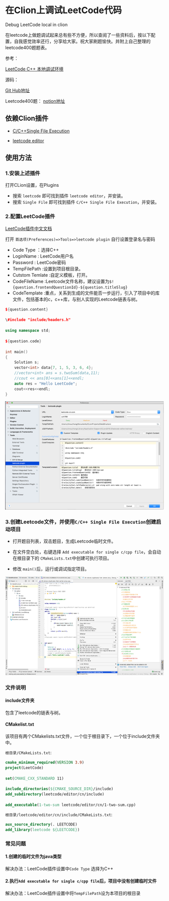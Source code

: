 # 在Clion上调试LeetCode代码

 Debug LeetCode local in clion

 在leetcode上做题调试起来总有些不方便，所以查阅了一些资料后，按以下配置，自我感觉效率还行，分享给大家。祝大家刷题愉快。并附上自己整理的leetcode400题题表。

参考：

[LeetCode C++ 本地调试环境](https://github.com/Pokerpoke/LeetCode)

源码：

[Git Hub地址](https://github.com/zzh799/LeetCode_LocalDebug)

Leetcode400题：
[notion地址](https://www.notion.so/0cd424b64fea4618938dccd8d80a2d3f?v=faac0d4bb99a4091b491cf3bc6215be5)

## 依赖Clion插件

- [C/C+​+​ Single File Execution](https://plugins.jetbrains.com/plugin/8352-c-c--single-file-execution/)

- [leetcode editor](https://plugins.jetbrains.com/plugin/12132-leetcode-editor/)

## 使用方法

### 1.安装上述插件

打开CLion设置，在Plugins

- 搜索 ` leetcode ` 即可找到插件 `leetcode editor`，并安装。
- 搜索 ` Single File ` 即可找到插件 `C/C+​+​ Single File Execution`，并安装。

### 2.配置LeetCode插件

[LeetCode插件中文文档](https://github.com/shuzijun/leetcode-editor/blob/master/README_ZH.md)

打开 `首选项(Preferences)=>Tools=>leetcode plugin` 自行设置登录名与密码
- Code Type ：选择C++
- LoginName : LeetCode用户名
- Password : LeetCode密码
- TempFilePath :设置到项目根目录。
- Cutstom Temlate :自定义模板，打开。
- CodeFileName :Leetcode文件名称，建议设置为`$!{question.frontendQuestionId}-${question.titleSlug}`
- CodeTemplate :重点，关系到生成的文件能否一步运行，引入了项目中的库文件，包括基本的c，c++库，与别人实现的Leetcode链表与树。

```cpp
${question.content}

\#include "include/headers.h"

using namespace std;

${question.code}

int main()
{
    Solution s;
    vector<int> data{7, 1, 5, 3, 6, 4};
    //vector<int> ans = s.twoSum(data,11);
    //cout << ans[0]<<ans[1]<<endl;
    auto res = "Hello LeetCode";
    cout<<res<<endl;
}
```

![配置插件](shotcuts/plugin.png)

### 3.创建Leetcode文件，并使用`C/C+​+​ Single File Execution`创建启动项目

- 打开题目列表，双击题目，生成Leetcode临时文件。
- 在文件空白处，右键选择 `Add executable for single c/cpp file`，会自动在根目录下的 `CMakeLists.txt`中创建可执行项目。

- 修改 `main()`后，运行或调试指定项目。

![创建Leetcode文件](shotcuts/leetcode.png)

### 文件说明

#### include文件夹

包含了leetcode的链表与树。

#### CMakelist.txt

该项目有两个CMakelists.txt文件，一个位于根目录下，一个位于include文件夹中。

`根目录/CMakeLists.txt`:

```cmake
cmake_minimum_required(VERSION 3.9)
project(LeetCode)

set(CMAKE_CXX_STANDARD 11)

include_directories(${CMAKE_SOURCE_DIR}/include)
add_subdirectory(leetcode/editor/cn/include)

add_executable(1-two-sum leetcode/editor/cn/1-two-sum.cpp)
```

`根目录/leetcode/editor/cn/include/CMakeLists.txt`:

```cmake
aux_source_directory(. LEETCODE)
add_library(leetcode ${LEETCODE})
```

### 常见问题

#### 1.创建的临时文件为java类型

解决办法：LeetCode插件设置中`Code Type` 选择为C++

#### 2.执行`Add executable for single c/cpp file`后，项目中没有创建临时文件

解决办法：LeetCode插件设置中将`TempFilePath`设为本项目的根目录
